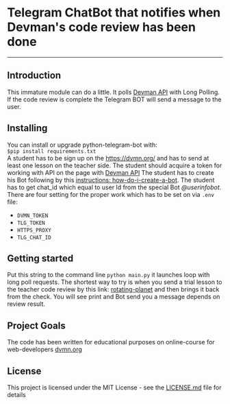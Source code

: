 # Telegram ChatBot that notifies when Devman's code review has been done 
***
## Introduction
This immature module can do a little. 
It polls [Devman API](https://dvmn.org/api/docs/) with Long Polling. 
If the code review is complete the Telegram BOT will send a message to the user.     


## Installing
You can install or upgrade python-telegram-bot with:  
 `$pip install requirements.txt`  
A student has to be sign up on the https://dvmn.org/ and has to send at least one lesson on the teacher side.
The student should acquire a token for working with API on the page with [Devman API](https://dvmn.org/api/docs/)
The student has to create his Bot following by this [instructions: how-do-i-create-a-bot](https://core.telegram.org/bots/faq#how-do-i-create-a-bot).
The student has to get chat_id which equal to user Id from the special Bot _@userinfobot_.
There are four setting for the proper work which has to be set on via `.env` file:
* `DVMN_TOKEN`
* `TLG_TOKEN`
* `HTTPS_PROXY`
* `TLG_CHAT_ID` 
 

## Getting started
Put this string to the command line  `python main.py` it launches loop with long poll requests.
The shortest way to try is when you send a trial lesson to the teacher code review by this link:
[rotating-planet](https://dvmn.org/modules/meeting-python/lesson/rotating-planet/#review-tabs) and then brings it back from the check. You will see print and Bot send you a message depends on review result.

## Project Goals
The code has been written for educational purposes on online-course for web-developers [dvmn.org](https://dvmn.org/modules/)

## License
This project is licensed under the MIT License - see the [LICENSE.md](https://github.com/psergal/bitly/blob/master/license.md) file for details  

 

